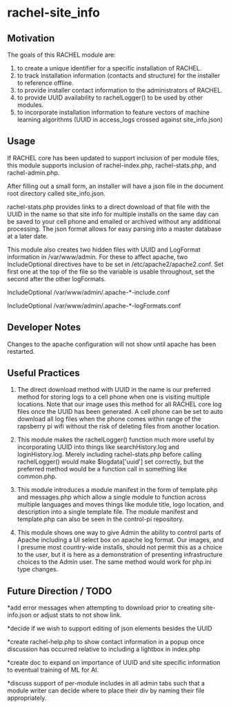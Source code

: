 # rachel-site_info

## Motivation
The goals of this RACHEL module are:
1) to create a unique identifier for a specific installation of RACHEL.
2) to track installation information (contacts and structure) for the installer to reference offline.
3) to provide installer contact information to the administrators of RACHEL.
4) to provide UUID availability to rachelLogger() to be used by other modules.
5) to incorporate installation information to feature vectors of machine learning algorithms (UUID in access_logs crossed against site_info.json)

## Usage

If RACHEL core has been updated to support inclusion of per module files, 
this module supports inclusion of rachel-index.php, rachel-stats.php, and rachel-admin.php.

After filling out a small form, an installer will have a json file in the document root directory called site_info.json.

rachel-stats.php provides links to a direct download of that file with the UUID in the name so that site info for multiple installs on the same day can be saved to your cell phone and emailed or archived without any additional processing.  The json format allows for easy parsing into a master database at a later date.  

This module also creates two hidden files with UUID and LogFormat information in /var/www/admin.
For these to affect apache, two IncludeOptional directives have to be set in /etc/apache2/apache2.conf.
Set first one at the top of the file so the variable is usable throughout, set the second after the other logFormats.

IncludeOptional /var/www/admin/.apache-*-include.conf

IncludeOptional /var/www/admin/.apache-*-logFormats.conf

## Developer Notes 

Changes to the apache configuration will not show until apache has been restarted.

## Useful Practices
1) The direct download method with UUID in the name is our preferred method for storing logs to a cell phone when one is visiting
multiple locations.  Note that our image uses this method for all RACHEL core log files once the UUID has been generated. A cell
phone can be set to auto download all log files when the phone comes within range of the rapsberry pi wifi without the risk of deleting files from another location.

2) This module makes the rachelLogger() function much more useful by incorporating UUID into things like searchHistory.log
and loginHistory.log.  Merely including rachel-stats.php before calling rachelLogger() would make $logdata['uuid'] set correctly, but the preferred method would be a function call in something like common.php.

3) This module introduces a module manifest in the form of template.php and messages.php which allow a single module
to function across multiple languages and moves things like module title, logo location, and description into a single template file.   The module manifest and template.php can also be seen in the control-pi repository.

4) This module shows one way to give Admin the ability to control parts of Apache including a UI select box on apache log format.  Our images, and I presume most country-wide installs, should not permit this as a choice to the user, but it is here as a demonstration of presenting infrastructure choices to the Admin user.  The same method would work for php.ini type changes.

## Future Direction / TODO

*add error messages when attempting to download prior to creating site-info.json or adjust stats to not show link.

*decide if we wish to support editing of json elements besides the UUID

*create rachel-help.php to show contact information in a popup once discussion has occurred relative to including a lightbox in index.php

*create doc to expand on importance of UUID and site specific information to eventual training of ML for AI.

*discuss support of per-module includes in all admin tabs such that a module writer can decide where to place their div by naming their file appropriately.
